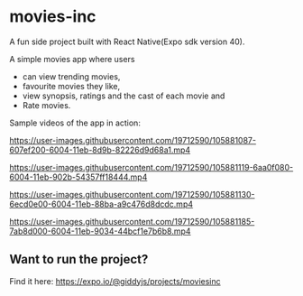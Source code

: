 # movies-inc
A fun side project built with React Native(Expo sdk version 40). 

A simple movies app where users
 - can view trending movies,
 - favourite movies they like,
 - view synopsis, ratings and the cast of each movie and 
 - Rate movies. 
 
 Sample videos of the app in action:
 
 https://user-images.githubusercontent.com/19712590/105881087-607ef200-6004-11eb-8d9b-82226d9d68a1.mp4


https://user-images.githubusercontent.com/19712590/105881119-6aa0f080-6004-11eb-902b-54357ff18444.mp4


https://user-images.githubusercontent.com/19712590/105881130-6ecd0e00-6004-11eb-88ba-a9c476d8dcdc.mp4


https://user-images.githubusercontent.com/19712590/105881185-7ab8d000-6004-11eb-9034-44bcf1e7b6b8.mp4
 

## Want to run the project?

Find it here: https://expo.io/@giddyjs/projects/moviesinc
